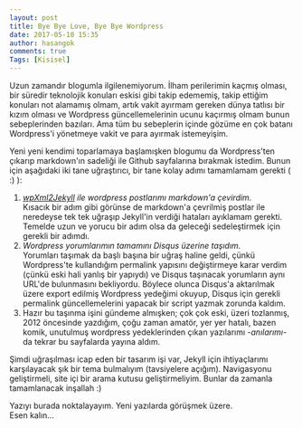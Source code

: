 ```yaml
---
layout: post
title: Bye Bye Love, Bye Bye Wordpress
date: 2017-05-10 15:35
author: hasangok
comments: true
Tags: [Kisisel]
---
```

Uzun zamandır blogumla ilgilenemiyorum. İlham perilerimin kaçmış olması, bir süredir teknolojik konuları eskisi gibi takip edememiş, takip ettiğim konuları not alamamış olmam, artık vakit ayırmam gereken dünya tatlısı bir kızım olması ve Wordpress güncellemelerinin ucunu kaçırmış olmam bunun sebeplerinden bazıları. Ama tüm bu sebeplerin içinde gözüme en çok batanı Wordpress'i yönetmeye vakit ve para ayırmak istemeyişim.

Yeni yeni kendimi toparlamaya başlamışken blogumu da Wordpress'ten çıkarıp markdown'ın sadeliği ile Github sayfalarına bırakmak istedim. Bunun için aşağıdaki iki tane uğraştırıcı, bir tane kolay adımı tamamlamam gerekti ( :) ):

1. *[wpXml2Jekyll](https://github.com/theaob/wpXml2Jekyll) ile wordpress postlarımı markdown'a çevirdim.*  
Kısacık bir adım gibi görünse de markdown'a çevrilmiş postlar ile neredeyse tek tek uğraşıp Jekyll'in verdiği hataları ayıklamam gerekti. Temelde uzun ve yorucu bir adım olsa da geleceği sedeleştirmek için gerekli bir adımdı.<!--more-->
2. *Wordpress yorumlarımın tamamını Disqus üzerine taşıdım.*  
Yorumları taşımak da başlı başına bir uğraş haline geldi, çünkü Wordpress'te kullandığım permalink yapısını değiştirmeye karar verdim (çünkü eski hali yanlış bir yapıydı) ve Disqus taşınacak yorumların aynı URL'de bulunmasını bekliyordu. Böylece olunca Disqus'a aktarılmak üzere export edilmiş Wordpress yedeğimi okuyup, Disqus için gerekli permalink güncellemelerini yapacak bir script yazmak zorunda kaldım.
3. Hazır bu taşınma işini gündeme almışken; çok çok eski, üzeri tozlanmış, 2012 öncesinde yazdığım, çoğu zaman amatör, yer yer hatalı, bazen komik, unutulmuş wordpress yedeklerinden çıkan yazılarımı *-anılarımı-* da tekrar bu sayfalarda yayına aldım.

Şimdi uğraşılması icap eden bir tasarım işi var, Jekyll için ihtiyaçlarımı karşılayacak şık bir tema bulmalıyım (tavsiyelere açığım). Navigasyonu geliştirmeli, site içi bir arama kutusu geliştirmeliyim. Bunlar da zamanla tamamlanacak inşallah :)

Yazıyı burada noktalayayım. Yeni yazılarda görüşmek üzere.  
Esen kalın...
